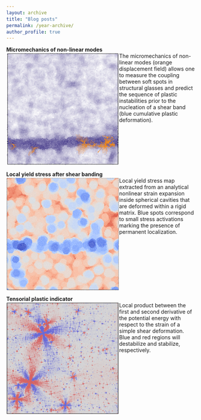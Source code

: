 ```yaml
---
layout: archive
title: "Blog posts"
permalink: /year-archive/
author_profile: true
---
```


**Micromechanics of non-linear modes**
<br/>
<img src="/images/micromeca_non_linear_modes-min.png" width="300" height="300" align="left" width="200px"/>
The micromechanics of non-linear modes (orange displacement field) allows one to measure the coupling between soft spots in structural glasses and predict the sequence of plastic instabilities prior to the nucleation of a shear band (blue cumulative plastic deformation).
<br clear="left"/>

**Local yield stress after shear banding**
<br/>
<img src="/images/strain_expansion-min.png" width="300" height="300" align="left" width="200px"/>
Local yield stress map extracted from an analytical nonlinear strain expansion inside spherical cavities that are deformed within a rigid matrix. Blue spots correspond to small stress activations marking the presence of permanent localization.
<br clear="left"/>

**Tensorial plastic indicator**
<br/>
<img src="/images/pairwise_product-min.png" width="300" height="300" align="left" width="200px"/>
Local product between the first and second derivative of the potential energy with respect to the strain of a simple shear deformation. Blue and red regions will destabilize and stabilize, respectively.
<br clear="left"/>


